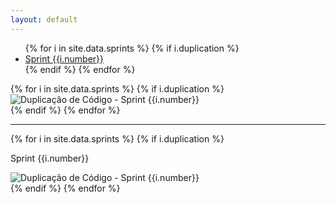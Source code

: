 ```yaml
---
layout: default
---
```


<div class='well metrics'>
  <ul class="nav nav-tabs">
    {% for i in site.data.sprints %}
      {% if i.duplication %}
        <li class='{{i.class}}'><a data-toggle="tab" class='{{i.class}}' href="#sprint-{{i.number}}">Sprint {{i.number}}</a></li>
      {% endif %}
    {% endfor %}
  </ul>

  <div class="tab-content">
    {% for i in site.data.sprints %}
      {% if i.duplication %}
        <div id="sprint-{{i.number}}" class="tab-pane fade {{i.class}}">
                <img src='{{site.baseurl}}/static/img/duplication/sprint_{{i.number}}.png' title='Duplicação de Código - Sprint {{i.number}}' alt='Duplicação de Código - Sprint {{i.number}}'>
        </div>
      {% endif %}
    {% endfor %}
  </div>

  <hr>

  <div class="card-deck">
    {% for i in site.data.sprints %}
      {% if i.duplication %}
        <div class="card bg-primary">
          <div class="card-body text-center">
              <p>Sprint {{i.number}}</p>
              <img src='{{site.baseurl}}/static/img/duplication/sprint_{{i.number}}.png' title='Duplicação de Código - Sprint {{i.number}}' alt='Duplicação de Código - Sprint {{i.number}}'>
          </div>
        </div>
      {% endif %}
    {% endfor %}
  </div>
</div>
